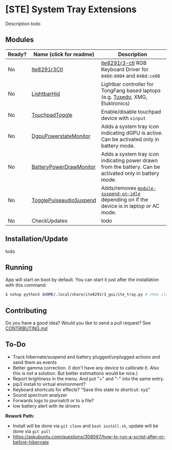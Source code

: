 # [STE] System Tray Extensions

Description todo



## Modules

| Ready? | Name (click for readme)                                      | Description                                                  |
| ------ | ------------------------------------------------------------ | ------------------------------------------------------------ |
| No     | [Ite8291r3Ctl](modules/Ite8291r3Ctl/README.md)               | [ite8291r3-ctl](https://github.com/pobrn/ite8291r3-ctl) RGB Keyboard Driver for `048d:6004` and `048d:ce00` |
| No     | [LightbarHid](modules/LightbarHid/README.md)                 | Lightbar controller for TongFang based laptops (e.g. [Tuxedo](https://www.tuxedocomputers.com/en/Infos/Help-Support/Instructions/Installation-of-keyboard-drivers-for-TUXEDO-Computers-models-with-RGB-keyboard-.tuxedo), XMG, Eluktronics) |
| No     | [TouchpadToggle](modules/TouchpadToggle/README.md)           | Enable/disable touchpad device with `xinput`                 |
| No     | [DgpuPowerstateMonitor](modules/DgpuPowerstateMonitor/README.md) | Adds a system tray icon indicating dGPU is active. Can be activated only in battery mode. |
| No     | [BatteryPowerDrawMonitor](modules/BatteryPowerDrawMonitor/README.md) | Adds a system tray icon indicating power drawn from the battery. Can be activated only in battery mode. |
| No     | [TogglePulseaudioSuspend](modules/TogglePulseaudioSuspend/README.md) | Adds/removes [`module-suspend-on-idle`](https://www.freedesktop.org/wiki/Software/PulseAudio/Documentation/User/Modules/#module-suspend-on-idle) depending on if the device is in laptop or AC mode. |
| No     | CheckUpdates                                                 | todo                                                         |



## Installation/Update

todo



## Running

App will start on boot by default. You can start it just after the installation with this command:

```bash
$ nohup python3 $HOME/.local/share/ite8291r3_gui/ite_tray.py # then close the terminal
```



## Contributing

Do you have a good idea? Would you like to send a pull request? See [CONTRIBUTING.md](CONTRIBUTING.md)





## To-Do

- Track hibernate/suspend and battery plugged/unplugged actions and send them as events
- Better gamma correction. (I don't have any device to calibrate it. Also this is not a solution. But better estimations would be nice.)
- Report brightness in the menu. And put "+" and "-" into the same entry.
- pip3 install to virtual environment?
- Keyboard shortcuts for effects? "Save this state to shortcut: xyz"
- Sound spectrum analyzer
- Forwards logs to journalctl or to a file?
- low battery alert with ite drivers

**Rework Path:**

- Install will be done via `git clone` and `bash install.sh`, update will be done via `git pull` 
- https://askubuntu.com/questions/308067/how-to-run-a-script-after-or-before-hibernate

 
